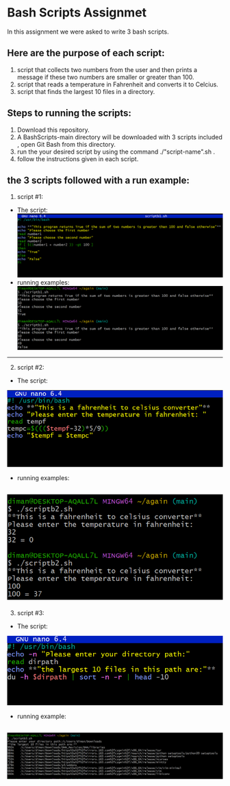 # **Bash Scripts Assignmet**
In this assignment we were asked to write 3 bash scripts.  

## **Here are the purpose of each script:**
1. script that collects two numbers from the user and then
prints a message if these two numbers are smaller or greater than 100.  
1. script that reads a temperature in Fahrenheit and converts
it to Celcius.  
1. script that finds the largest 10 files in a directory.

## **Steps to running the scripts:**
1. Download this repository.
2. A BashScripts-main directory will be downloaded with 3 scripts included , open Git Bash from this directory.
3. run the your desired script by using the command ./"script-name".sh .
1. follow the instructions given in each script.

## **the 3 scripts followed with a run example:**  
1. script #1:
- The script:
[![](https://github.com/Dima-Nakhleh/BashScripts/blob/main/examples/script1.PNG)](https://github.com/Dima-Nakhleh/BashScripts/blob/main/examples/script1.PNG)
- running examples:
[![](https://github.com/Dima-Nakhleh/BashScripts/blob/main/examples/script1-example.PNG)](hthttps://github.com/Dima-Nakhleh/BashScripts/blob/main/examples/script1-example.PNGtp://)
---
2. script #2:
- The script:


[![](https://github.com/Dima-Nakhleh/BashScripts/blob/main/examples/script2.PNG)](httphttps://github.com/Dima-Nakhleh/BashScripts/blob/main/examples/script2.PNG://)
- running examples:


[![](https://github.com/Dima-Nakhleh/BashScripts/blob/main/examples/script2-example.PNG)](http://https://github.com/Dima-Nakhleh/BashScripts/blob/main/examples/script2-example.PNG)
---
3. script #3:
- The script:


[![](https://github.com/Dima-Nakhleh/BashScripts/blob/main/examples/script3.PNG)](httphttps://github.com/Dima-Nakhleh/BashScripts/blob/main/examples/script3.PNG://)
- running example:


[![](https://github.com/Dima-Nakhleh/BashScripts/blob/main/examples/script3-example.PNG)](http://https://github.com/Dima-Nakhleh/BashScripts/blob/main/examples/script3-example.PNG)
---
